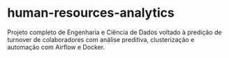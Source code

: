 # human-resources-analytics
Projeto completo de Engenharia e Ciência de Dados voltado à predição de turnover de colaboradores com análise preditiva, clusterização e automação com Airflow e Docker.
